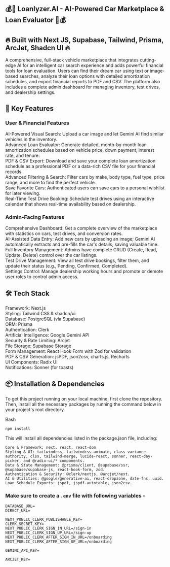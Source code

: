 ## 💰🚗 Loanlyzer.AI - AI-Powered Car Marketplace & Loan Evaluator 🚗💰
## 🔥 Built with Next JS, Supabase, Tailwind, Prisma, ArcJet, Shadcn UI 🔥
A comprehensive, full-stack vehicle marketplace that integrates cutting-edge AI for an intelligent car search experience and adds powerful financial tools for loan evaluation. Users can find their dream car using text or image-based searches, analyze their loan options with detailed amortization schedules, and export financial reports to PDF and CSV. The platform also includes a complete admin dashboard for managing inventory, test drives, and dealership settings.


## 🚀 Key Features
### User & Financial Features
AI-Powered Visual Search: Upload a car image and let Gemini AI find similar vehicles in the inventory.     
Advanced Loan Evaluator: Generate detailed, month-by-month loan amortization schedules based on vehicle price, down payment, interest rate, and tenure.     
PDF & CSV Export: Download and save your complete loan amortization schedule as a professional PDF or a data-rich CSV file for your financial records.     
Advanced Filtering & Search: Filter cars by make, body type, fuel type, price range, and more to find the perfect vehicle.     
Save Favorite Cars: Authenticated users can save cars to a personal wishlist for later viewing.      
Real-Time Test Drive Booking: Schedule test drives using an interactive calendar that shows real-time availability based on dealership.      

### Admin-Facing Features
Comprehensive Dashboard: Get a complete overview of the marketplace with statistics on cars, test drives, and conversion rates.     
AI-Assisted Data Entry: Add new cars by uploading an image; Gemini AI automatically extracts and pre-fills the car's details, saving valuable time.     
Full Inventory Management: Admins have complete CRUD (Create, Read, Update, Delete) control over the car listings.     
Test Drive Management: View all test drive bookings, filter them, and update their status (e.g., Pending, Confirmed, Completed).     
Settings Control: Manage dealership working hours and promote or demote user roles to control admin access.    


## 🛠️ Tech Stack

Framework: Next.js     
Styling: Tailwind CSS & shadcn/ui     
Database: PostgreSQL (via Supabase)      
ORM: Prisma     
Authentication: Clerk     
Artificial Intelligence: Google Gemini API     
Security & Rate Limiting: Arcjet    
File Storage: Supabase Storage    
Form Management: React Hook Form with Zod for validation     
PDF & CSV Generation: jsPDF, json2csv, charts.js, Recharts    
UI Components: Radix UI     
Notifications: Sonner (for toasts)    

## 📦 Installation & Dependencies
To get this project running on your local machine, first clone the repository. Then, install all the necessary packages by running the command below in your project's root directory.

Bash
```
npm install
```
This will install all dependencies listed in the package.json file, including:
```
Core & Framework: next, react, react-dom
Styling & UI: tailwindcss, tailwindcss-animate, class-variance-authority, clsx, tailwind-merge, lucide-react, sonner, react-day-picker, and @radix-ui/* components.
Data & State Management: @prisma/client, @supabase/ssr, @supabase/supabase-js, react-hook-form, zod.
Authentication & Security: @clerk/nextjs, @arcjet/next.
AI & Utilities: @google/generative-ai, react-dropzone, date-fns, uuid.
Loan Schedule Exports: jspdf, jspdf-autotable, json2csv.
```







### Make sure to create a `.env` file with following variables -

```
DATABASE_URL=
DIRECT_URL=

NEXT_PUBLIC_CLERK_PUBLISHABLE_KEY=
CLERK_SECRET_KEY=
NEXT_PUBLIC_CLERK_SIGN_IN_URL=/sign-in
NEXT_PUBLIC_CLERK_SIGN_UP_URL=/sign-up
NEXT_PUBLIC_CLERK_AFTER_SIGN_IN_URL=/onboarding
NEXT_PUBLIC_CLERK_AFTER_SIGN_UP_URL=/onboarding

GEMINI_API_KEY=

ARCJET_KEY=
```
